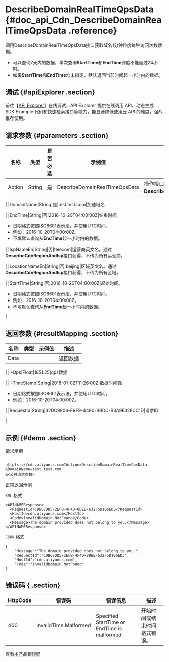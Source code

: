 # DescribeDomainRealTimeQpsData {#doc_api_Cdn_DescribeDomainRealTimeQpsData .reference}

调用DescribeDomainRealTimeQpsData接口获取域名1分钟粒度每秒访问次数数据。

-   可以查询7天内的数据，单次查询**StartTime**和**EndTime**跨度不能超过24小时。
-   如果**StartTime**和**EndTime**均未指定，默认返回当前时间起一小时内的数据。

## 调试 {#apiExplorer .section}

前往【[API Explorer](https://api.aliyun.com/#product=Cdn&api=DescribeDomainRealTimeQpsData)】在线调试，API Explorer 提供在线调用 API、动态生成 SDK Example 代码和快速检索接口等能力，能显著降低使用云 API 的难度，强烈推荐使用。

## 请求参数 {#parameters .section}

|名称|类型|是否必选|示例值|描述|
|--|--|----|---|--|
|Action|String|是|DescribeDomainRealTimeQpsData|操作接口名，系统规定参数，取值：**DescribeDomainRealTimeQpsData**。

 |
|DomainName|String|是|test.test.com|加速域名

 |
|EndTime|String|否|2016-10-20T04:00:00Z|结束时间。

 -   日期格式按照ISO8601表示法，并使用UTC时间。
-   例如：2016-10-20T04:00:00Z。
-   不填默认查询从**EndTime**起一小时内的数据。

 |
|IspNameEn|String|否|telecom|运营商英文名。通过**DescribeCdnRegionAndIsp**接口获得，不传为所有运营商。

 |
|LocationNameEn|String|否|beijing|区域英文名。通过**DescribeCdnRegionAndIsp**接口获得，不传为所有区域。

 |
|StartTime|String|否|2016-10-20T04:00:00Z|起始时间。

 -   日期格式按照ISO8601表示法，并使用UTC时间。
-   例如：2016-10-20T04:00:00Z。
-   不填默认查询从**EndTime**起一小时内的数据。

 |

## 返回参数 {#resultMapping .section}

|名称|类型|示例值|描述|
|--|--|---|--|
|Data| | |返回数据

 |
|└Qps|Float|1851.25|qps数据

 |
|└TimeStamp|String|2018-01-02T11:26:00Z|数据时间戳。

 -   日期格式按照ISO8601表示法，并使用UTC时间。
-   例如：2016-10-20T04:00:00Z。

 |
|RequestId|String|32DC9806-E9F9-4490-BBDC-B3A9E32FCC1D|请求ID

 |

## 示例 {#demo .section}

请求示例

``` {#request_demo}

http(s)://cdn.aliyuncs.com?Action=DescribeDomainRealTimeQpsData
&DomainName=test.test.com
&<公共请求参数>

```

正常返回示例

`XML` 格式

``` {#xml_return_success_demo}
<APINAMEResponse>
  <RequestId>CDB67DD5-2EFB-4F4D-8DEB-632F5D1B6ED3</RequestId>
  <HostId>cdn.aliyuncs.com</HostId>
  <Code>InvalidDomain.NotFound</Code>
  <Message>The domain provided does not belong to you.</Message>
</APINAMEResponse>

```

`JSON` 格式

``` {#json_return_success_demo}
{
	"Message":"The domain provided does not belong to you.",
	"RequestId":"CDB67DD5-2EFB-4F4D-8DEB-632F5D1B6ED3",
	"HostId":"cdn.aliyuncs.com",
	"Code":"InvalidDomain.NotFound"
}
```

## 错误码 { .section}

|HttpCode|错误码|错误信息|描述|
|--------|---|----|--|
|400|InvalidTime.Malformed|Specified StartTime or EndTime is malformed.|开始时间或结束时间格式错误。|

[查看本产品错误码](https://error-center.aliyun.com/status/product/Cdn)

